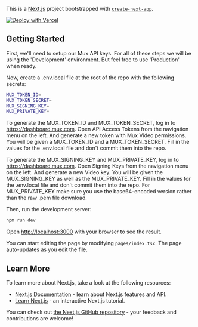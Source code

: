 This is a [Next.js](https://nextjs.org/) project bootstrapped with [`create-next-app`](https://github.com/vercel/next.js/tree/canary/packages/create-next-app).

[![Deploy with Vercel](https://vercel.com/button)](https://vercel.com/new/clone?repository-url=https%3A%2F%2Fgithub.com%2Fmuxinc%2Fmux-studio-demo&env=MUX_TOKEN_ID,MUX_TOKEN_SECRET,MUX_SIGNING_KEY,MUX_PRIVATE_KEY&demo-title=Mux%20Studio&demo-description=An%20embeddable%20browser-based%20live%20streaming%20studio&demo-url=https%3A%2F%2Fwww.mux.com%2Fblog%2Fstream-club-is-joining-mux&demo-image=https%3A%2F%2Fi.ibb.co%2FXF8yJxp%2FScreen-Shot-2022-05-30-at-11-58-19-AM.png)

## Getting Started

First, we'll need to setup our Mux API keys. For all of these steps we will be using the 'Development' environment. But feel free to use 'Production' when ready.

Now, create a .env.local file at the root of the repo with the following secrets:

```bash
MUX_TOKEN_ID=
MUX_TOKEN_SECRET=
MUX_SIGNING_KEY=
MUX_PRIVATE_KEY=
```

To generate the MUX_TOKEN_ID and MUX_TOKEN_SECRET, log in to https://dashboard.mux.com. Open API Access Tokens from the navigation menu on the left. And generate a new token with Mux Video permissions. You will be given a MUX_TOKEN_ID and a MUX_TOKEN_SECRET. Fill in the values for the .env.local file and don't commit them into the repo.

To generate the MUX_SIGNING_KEY and MUX_PRIVATE_KEY, log in to https://dashboard.mux.com. Open Signing Keys from the navigation menu on the left. And generate a new Video key. You will be given the MUX_SIGNING_KEY as well as the MUX_PRIVATE_KEY. Fill in the values for the .env.local file and don't commit them into the repo. For MUX_PRIVATE_KEY make sure you use the base64-encoded version rather than the raw .pem file download.

Then, run the development server:

```bash
npm run dev
```

Open [http://localhost:3000](http://localhost:3000) with your browser to see the result.

You can start editing the page by modifying `pages/index.tsx`. The page auto-updates as you edit the file.

## Learn More

To learn more about Next.js, take a look at the following resources:

- [Next.js Documentation](https://nextjs.org/docs) - learn about Next.js features and API.
- [Learn Next.js](https://nextjs.org/learn) - an interactive Next.js tutorial.

You can check out [the Next.js GitHub repository](https://github.com/vercel/next.js/) - your feedback and contributions are welcome!
